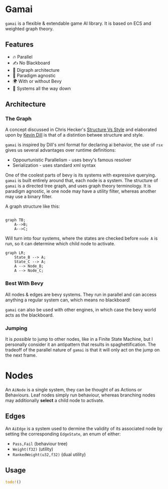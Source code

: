 # Gamai

`gamai` is a flexible & extendable game AI library. It is based on ECS and weighted graph theory.

## Features

- 🔥 Parallel
- ✍️ No Blackboard
- 🌴 Digraph architecture
- 🌈 Paradigm agnostic
- 🌍 With or without Bevy
- 🐢 Systems all the way down

## Architecture

### The Graph

A concept discussed in Chris Hecker's [Structure Vs Style](https://youtu.be/4eQp8SdzOa0) and elaborated upon by [Kevin Dill](https://www.youtube.com/watch?v=IvK0ZlNoxjw&t=1082s) is that of a distintion betwee structure and style.

`gamai` is inspired by Dill's xml format for declaring ai behavior, the use of `rsx` gives us several advantages over runtime definitions:
- Oppourtunistic Parallelism - uses bevy's famous resolver
- Serialization - uses standard xml syntax

One of the coolest parts of bevy is its systems with expressive querying. `gamai` is built entirely around that, each node is a system.
The structure of `gamai` is a directed tree graph, and uses graph theory terminology. It is paradigm agnostic, ie one node may have a utility filter, whereas another may use a binary filter.

A graph structure like this:
```mermaid

graph TB;
	A-->B;
	A-->C;

```
Will turn into four systems, where the states are checked before `node A` is run, so it can determine which child node to activate.
```mermaid
graph LR;
	State_B --> A;
	State_C --> A;
	A --> Node_B;
	A --> Node_C;
```


### Best With Bevy

All nodes & edges are bevy systems. They run in parallel and can access anything a regular system can, which means no blackboard!

`gamai` can also be used with other engines, in which case the bevy world acts as the blackboard.

### Jumping
It is *possible* to jump to other nodes, like in a Finite State Machine, but I personally consider it an antipattern that results in spaghettification. The tradeoff of the parallel nature of `gamai` is that it will only act on the jump on the next frame.

# Nodes

An `AiNode` is a single system, they can be thought of as Actions or Behaviours. Leaf nodes simply run behaviour, whereas branching nodes may additionally **select** a child node to activate.

## Edges

An `AiEdge` is a system used to dermine the validity of its associated node by setting the corresponding `EdgeState`, an enum of either:
- `Pass,Fail` (behaviour tree)
- `Weight(f32)` (utility)
- `RankedWeight(u32,f32)` (dual utility)

## Usage

```rs
todo!()
```
